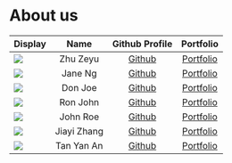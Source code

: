 # About us

Display | Name | Github Profile | Portfolio 
--------|:----:|:--------------:|:---------:
![](https://via.placeholder.com/100.png?text=Photo) | Zhu Zeyu | [Github](https://github.com/) | [Portfolio](docs/team/johndoe.md)
![](https://via.placeholder.com/100.png?text=Photo) | Jane Ng | [Github](https://github.com/) | [Portfolio](docs/team/johndoe.md)
![](https://via.placeholder.com/100.png?text=Photo) | Don Joe | [Github](https://github.com/) | [Portfolio](docs/team/johndoe.md)
![](https://via.placeholder.com/100.png?text=Photo) | Ron John | [Github](https://github.com/) | [Portfolio](docs/team/johndoe.md)
![](https://via.placeholder.com/100.png?text=Photo) | John Roe | [Github](https://github.com/) | [Portfolio](docs/team/johndoe.md)
![](https://via.placeholder.com/100.png?text=Photo) | Jiayi Zhang | [Github](https://github.com/) | [Portfolio](docs/team/johndoe.md)
![](https://via.placeholder.com/100.png?text=Photo) | Tan Yan An | [Github](https://github.com/Darticune) | [Portfolio](docs/team/yanAn.md)
